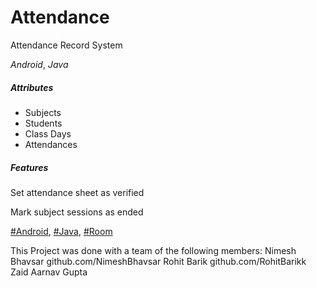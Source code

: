 # Attendance 
Attendance Record System

*Android*, *Java*

##### Attributes
 - Subjects	
 - Students 	
 - Class Days 	
 - Attendances

##### Features
Set attendance sheet as verified

Mark subject sessions as ended

[#Android](https://www.android.com/), [#Java](https://www.java.com/en/), [#Room](https://developer.android.com/topic/libraries/architecture/room)

This Project was done with a team of the following members:
Nimesh Bhavsar github.com/NimeshBhavsar
Rohit Barik    github.com/RohitBarikk
Zaid
Aarnav Gupta
